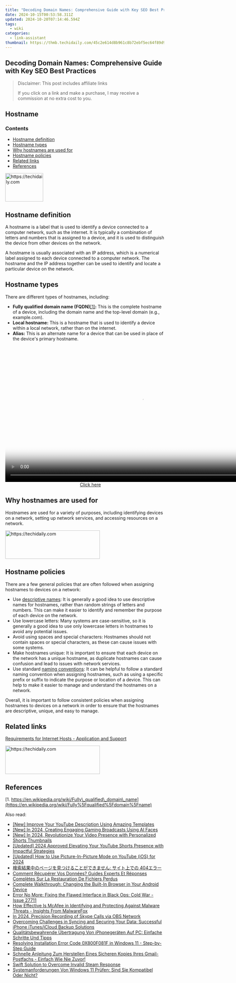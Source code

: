 ```yaml
---
title: "Decoding Domain Names: Comprehensive Guide with Key SEO Best Practices"
date: 2024-10-15T00:53:58.311Z
updated: 2024-10-20T07:14:46.594Z
tags:
  - wiki
categories:
  - link-assistant
thumbnail: https://thmb.techidaily.com/45c2e614d8b961c8b72ebf5ec64f89d95bf54c93b1707b9b7a9b952d48358025.jpg
---
```


## Decoding Domain Names: Comprehensive Guide with Key SEO Best Practices

>  Disclaimer: This post includes affiliate links
>
>  If you click on a link and make a purchase, I may receive a commission at no extra cost to you.
>

## Hostname

### Contents

* [Hostname definition](https://tools.techidaily.com/link-assistant/products/)
* [Hostname types](https://tools.techidaily.com/link-assistant/products/)
* [Why hostnames are used for](https://tools.techidaily.com/link-assistant/products/)
* [Hostname policies](https://tools.techidaily.com/link-assistant/products/)
* [Related links](https://tools.techidaily.com/link-assistant/products/)
* [References](https://tools.techidaily.com/link-assistant/products/)

<!-- affiliate ads begin -->
<a href="https://bluettiit.sjv.io/c/5597632/2148127/17093" target="_top" id="2148127">
  <img src="//a.impactradius-go.com/display-ad/17093-2148127" border="0" alt="https://techidaily.com" width="120" height="90"/>
</a>
<img height="0" width="0" src="https://bluettiit.sjv.io/i/5597632/2148127/17093" style="position:absolute;visibility:hidden;" border="0" />
<!-- affiliate ads end -->

## Hostname definition

A hostname is a label that is used to identify a device connected to a computer network, such as the internet. It is typically a combination of letters and numbers that is assigned to a device, and it is used to distinguish the device from other devices on the network.

A hostname is usually associated with an IP address, which is a numerical label assigned to each device connected to a computer network. The hostname and the IP address together can be used to identify and locate a particular device on the network.

## Hostname types

There are different types of hostnames, including:

* **Fully qualified domain name (FQDN)**[\[1\]](https://tools.techidaily.com/link-assistant/products/)**:** This is the complete hostname of a device, including the domain name and the top-level domain (e.g., example.com).
* **Local hostname:** This is a hostname that is used to identify a device within a local network, rather than on the internet.
* **Alias:** This is an alternate name for a device that can be used in place of the device's primary hostname.

<!-- affiliate ads begin -->
<span id="1424531">
					<video width="864" height="NaN" style="cursor:pointer"
           poster="//a.impactradius-go.com/display-clicktoplayimage/1424531.png"
           onclick="if(!this.playClicked){this.play();this.setAttribute('controls',true);this.playClicked=true;}">
	   <source src="//a.impactradius-go.com/display-ad/16446-1424531">
	   <img src="//a.impactradius-go.com/display-clicktoplayimage/1424531.png" style="border: none; height: 100%; width: 100%; object-fit: contain">
	</video>
	<div style="width:540px;text-align:center"><a href="javascript:window.open(decodeURIComponent('https%3A%2F%2Flaganoo.pxf.io%2Fc%2F5597632%2F1424531%2F16446'), '_blank');void(0);">Click here</a></div>
</span>
<img height="0" width="0" src="https://imp.pxf.io/i/5597632/1424531/16446" style="position:absolute;visibility:hidden;" border="0" />
<!-- affiliate ads end -->

## Why hostnames are used for

Hostnames are used for a variety of purposes, including identifying devices on a network, setting up network services, and accessing resources on a network.

<!-- affiliate ads begin -->
<a href="https://homestyler.sjv.io/c/5597632/1943750/22993" target="_top" id="1943750">
  <img src="//a.impactradius-go.com/display-ad/22993-1943750" border="0" alt="https://techidaily.com" width="300" height="90"/>
</a>
<img height="0" width="0" src="https://homestyler.sjv.io/i/5597632/1943750/22993" style="position:absolute;visibility:hidden;" border="0" />
<!-- affiliate ads end -->

## Hostname policies

There are a few general policies that are often followed when assigning hostnames to devices on a network:

* Use [descriptive names](https://tools.techidaily.com/link-assistant/products/): It is generally a good idea to use descriptive names for hostnames, rather than random strings of letters and numbers. This can make it easier to identify and remember the purpose of each device on the network.
* Use lowercase letters: Many systems are case-sensitive, so it is generally a good idea to use only lowercase letters in hostnames to avoid any potential issues.
* Avoid using spaces and special characters: Hostnames should not contain spaces or special characters, as these can cause issues with some systems.
* Make hostnames unique: It is important to ensure that each device on the network has a unique hostname, as duplicate hostnames can cause confusion and lead to issues with network services.
* Use standard [naming conventions](https://tools.techidaily.com/link-assistant/products/): It can be helpful to follow a standard naming convention when assigning hostnames, such as using a specific prefix or suffix to indicate the purpose or location of a device. This can help to make it easier to manage and understand the hostnames on a network.

Overall, it is important to follow consistent policies when assigning hostnames to devices on a network in order to ensure that the hostnames are descriptive, unique, and easy to manage.

## Related links

[Requirements for Internet Hosts - Application and Support](https://datatracker.ietf.org/doc/html/rfc1123)

<!-- affiliate ads begin -->
<a href="https://aligracehair.sjv.io/c/5597632/1925484/19272" target="_top" id="1925484">
  <img src="//a.impactradius-go.com/display-ad/19272-1925484" border="0" alt="https://techidaily.com" width="300" height="90"/>
</a>
<img height="0" width="0" src="https://aligracehair.sjv.io/i/5597632/1925484/19272" style="position:absolute;visibility:hidden;" border="0" />
<!-- affiliate ads end -->

## References

[1. https://en.wikipedia.org/wiki/Fully\_qualified\_domain\_name](https://en.wikipedia.org/wiki/Fully%5Fqualified%5Fdomain%5Fname)

<ins class="adsbygoogle"
     style="display:block"
     data-ad-format="autorelaxed"
     data-ad-client="ca-pub-7571918770474297"
     data-ad-slot="1223367746"></ins>

<ins class="adsbygoogle"
     style="display:block"
     data-ad-client="ca-pub-7571918770474297"
     data-ad-slot="8358498916"
     data-ad-format="auto"
     data-full-width-responsive="true"></ins>

<span class="atpl-alsoreadstyle">Also read:</span>
<div><ul>
<li><a href="https://facebook-video-footage.techidaily.com/new-improve-your-youtube-description-using-amazing-templates/"><u>[New] Improve Your YouTube Description Using Amazing Templates</u></a></li>
<li><a href="https://video-screen-grab.techidaily.com/new-in-2024-creating-engaging-gaming-broadcasts-using-ai-faces/"><u>[New] In 2024, Creating Engaging Gaming Broadcasts Using AI Faces</u></a></li>
<li><a href="https://youtube-tips.techidaily.com/n-2024-revolutionize-your-video-presence-with-personalized-shorts-thumbnails/"><u>[New] In 2024, Revolutionize Your Video Presence with Personalized Shorts Thumbnails</u></a></li>
<li><a href="https://facebook-record-videos.techidaily.com/updated-2024-approved-elevating-your-youtube-shorts-presence-with-impactful-strategies/"><u>[Updated] 2024 Approved Elevating Your YouTube Shorts Presence with Impactful Strategies</u></a></li>
<li><a href="https://fox-links.techidaily.com/updated-how-to-use-picture-in-picture-mode-on-youtube-ios-for-2024/"><u>[Updated] How to Use Picture-In-Picture Mode on YouTube (iOS) for 2024</u></a></li>
<li><a href="https://discover-bytes.techidaily.com/1728496458998-404/"><u>検索結果中のページを見つけることができません: サイト上での 404エラー</u></a></li>
<li><a href="https://discover-bytes.techidaily.com/comment-recuperer-vos-donnees-guides-experts-et-reponses-completes-sur-la-restauration-de-fichiers-perdus/"><u>Comment Récupérer Vos Données? Guides Experts Et Réponses Complètes Sur La Restauration De Fichiers Perdus</u></a></li>
<li><a href="https://hardware-reviews.techidaily.com/complete-walkthrough-changing-the-built-in-browser-in-your-android-device/"><u>Complete Walkthrough: Changing the Built-In Browser in Your Android Device</u></a></li>
<li><a href="https://program-issues.techidaily.com/error-no-more-fixing-the-flawed-interface-in-black-ops-cold-war-issue-27711/"><u>Error No More: Fixing the Flawed Interface in Black Ops: Cold War - Issue 27711</u></a></li>
<li><a href="https://discover-bytes.techidaily.com/how-effective-is-mcafee-in-identifying-and-protecting-against-malware-threats-insights-from-malwarefox/"><u>How Effective Is McAfee in Identifying and Protecting Against Malware Threats - Insights From MalwareFox</u></a></li>
<li><a href="https://remote-screen-capture.techidaily.com/in-2024-precision-recording-of-skype-calls-via-obs-network/"><u>In 2024, Precision Recording of Skype Calls via OBS Network</u></a></li>
<li><a href="https://discover-bytes.techidaily.com/overcoming-challenges-in-syncing-and-securing-your-data-successful-iphone-itunesicloud-backup-solutions/"><u>Overcoming Challenges in Syncing and Securing Your Data: Successful iPhone iTunes/iCloud Backup Solutions</u></a></li>
<li><a href="https://discover-bytes.techidaily.com/qualitatsbewahrende-ubertragung-von-iphonegeraten-auf-pc-einfache-schritte-und-tipps/"><u>Qualitätsbewahrende Übertragung Von iPhonegeräten Auf PC: Einfache Schritte Und Tipps</u></a></li>
<li><a href="https://discover-bytes.techidaily.com/resolving-installation-error-code-0x800f081f-in-windows-11-step-by-step-guide/"><u>Resolving Installation Error Code 0X800F081F in Windows 11 - Step-by-Step Guide</u></a></li>
<li><a href="https://discover-bytes.techidaily.com/schnelle-anleitung-zum-herstellen-eines-sicheren-kopies-ihres-gmail-postfachs-einfach-wie-nie-zuvor/"><u>Schnelle Anleitung Zum Herstellen Eines Sicheren Kopies Ihres Gmail-Postfachs - Einfach Wie Nie Zuvor!</u></a></li>
<li><a href="https://win11-tips.techidaily.com/swift-solution-to-overcome-invalid-steam-response/"><u>Swift Solution to Overcome Invalid Steam Response</u></a></li>
<li><a href="https://discover-bytes.techidaily.com/systemanforderungen-von-windows-11-prufen-sind-sie-kompatibel-oder-nicht/"><u>Systemanforderungen Von Windows 11 Prüfen: Sind Sie Kompatibel Oder Nicht?</u></a></li>
</ul></div>

